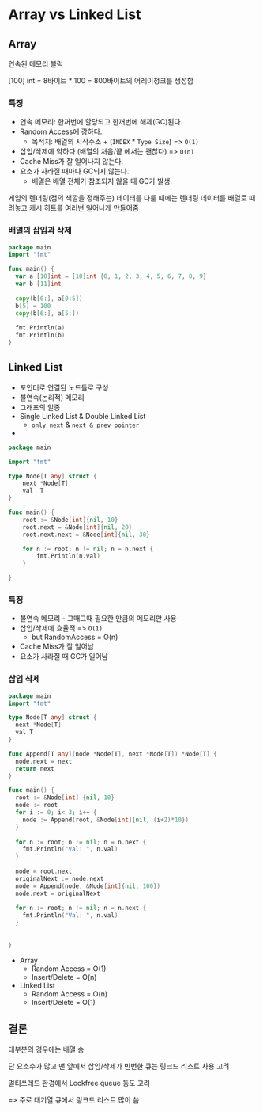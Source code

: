 

# Array vs Linked List

## Array

연속된 메모리 블럭

[100] int = 8바이트 * 100 = 800바이트의 어레이청크를 생성함

### 특징

- 연속 메모리: 한꺼번에 할당되고 한꺼번에 해제(GC)된다.
- Random Access에 강하다.
  - 목적지: 배열의 시작주소 + (`INDEX`  * `Type Size`) => `O(1)`
- 삽입/삭제에 약하다 (배열의 처음/끝 에서는 괜찮다) => `O(n)`
- Cache Miss가 잘 일어나지 않는다.
- 요소가 사라질 때마다 GC되지 않는다.
  - 배열은 배열 전체가 참조되지 않을 때 GC가 발생.

게임의 렌더링(점의 색깔을 정해주는) 데이터를 다룰 때에는
렌더링 데이터를 배열로 때려놓고 캐시 히트를 여러번 일어나게 만들어줌

### 배열의 삽입과 삭제

```go
package main
import "fmt"

func main() {
  var a [10]int = [10]int {0, 1, 2, 3, 4, 5, 6, 7, 8, 9}
  var b [11]int
  
  copy(b[0:], a[0:5])
  b[5] = 100
  copy(b[6:], a[5:])
  
  fmt.Println(a)
  fmt.Println(b)
}
```



## Linked List

- 포인터로 연결된 노드들로 구성
- 불연속(논리적) 메모리
- 그래프의 일종
- Single Linked List & Double Linked List
  - `only next` & `next & prev pointer`
- 

```go
package main

import "fmt"

type Node[T any] struct {
	next *Node[T]
	val  T
}

func main() {
	root := &Node[int]{nil, 10}
	root.next = &Node[int]{nil, 20}
	root.next.next = &Node[int]{nil, 30}

	for n := root; n != nil; n = n.next {
		fmt.Println(n.val)
	}

}

```

### 특징

- 불연속 메모리 - 그때그때 필요한 만큼의 메모리만 사용
- 삽입/삭제에 효율적 => `O(1)`
  - but RandomAccess = O(n)
- Cache Miss가 잘 일어남
- 요소가 사라질 때 GC가 일어남

### 삽입 삭제

```go
package main
import "fmt"

type Node[T any] struct {
  next *Node[T]
  val T
}

func Append[T any](node *Node[T], next *Node[T]) *Node[T] {
  node.next = next
  return next
}

func main() {
  root := &Node[int] {nil, 10}
  node := root
  for i := 0; i< 3; i++ {
    node := Append(root, &Node[int]{nil, (i+2)*10})  
  }
  
  for n := root; n != nil; n = n.next {
    fmt.Println("Val: ", n.val)
  }
  
  node = root.next
  originalNext := node.next
  node = Append(node, &Node[int]{nil, 100})
  node.next = originalNext
  
  for n := root; n != nil; n = n.next {
    fmt.Println("Val: ", n.val)
  }
  
  
}
```



- Array
  - Random Access = O(1)
  - Insert/Delete = O(n)
- Linked List
  - Random Access = O(n)
  - Insert/Delete = O(1)

## 결론

대부분의 경우에는 배열 승

단 요소수가 많고 맨 앞에서 삽입/삭제가 빈번한 큐는 링크드 리스트 사용 고려

멀티쓰레드 환경에서 Lockfree queue  등도 고려

=> 주로 대기열 큐에서 링크드 리스트 많이 씀

